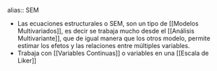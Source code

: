 alias:: SEM

- Las ecuaciones estructurales o SEM, son un tipo de [[Modelos Multivariados]], es decir se trabaja mucho desde el [[Análisis Multivariante]], que de igual manera que los otros modelo, permite estimar los efetos y las relaciones entre múltiples variables.
- Trabaja con [[Variables Continuas]] o variables en una [[Escala de Liker]]